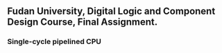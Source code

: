 ## Fudan University, Digital Logic and Component Design Course, Final Assignment.
### Single-cycle pipelined CPU

